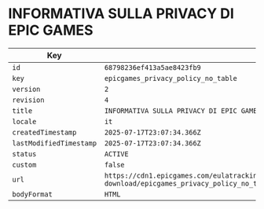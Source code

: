 # INFORMATIVA SULLA PRIVACY DI EPIC GAMES

| Key | Value |
| --- | ----- |
| `id` | `68798236ef413a5ae8423fb9` |
| `key` | `epicgames_privacy_policy_no_table` |
| `version` | `2` |
| `revision` | `4` |
| `title` | `INFORMATIVA SULLA PRIVACY DI EPIC GAMES` |
| `locale` | `it` |
| `createdTimestamp` | `2025-07-17T23:07:34.366Z` |
| `lastModifiedTimestamp` | `2025-07-17T23:07:34.366Z` |
| `status` | `ACTIVE` |
| `custom` | `false` |
| `url` | `https://cdn1.epicgames.com/eulatracking-download/epicgames_privacy_policy_no_table/it/v2/r4/35cabfb772449adcad9face51d831853.pdf` |
| `bodyFormat` | `HTML` |
